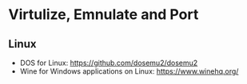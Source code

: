 # Virtulize, Emnulate and Port

## Linux

- DOS for Linux: <https://github.com/dosemu2/dosemu2>
- Wine for Windows applications on Linux: <https://www.winehq.org/>
